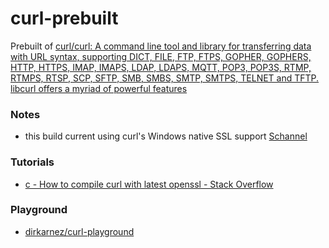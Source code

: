 curl-prebuilt
=============
Prebuilt of [curl/curl: A command line tool and library for transferring data with URL syntax, supporting DICT, FILE, FTP, FTPS, GOPHER, GOPHERS, HTTP, HTTPS, IMAP, IMAPS, LDAP, LDAPS, MQTT, POP3, POP3S, RTMP, RTMPS, RTSP, SCP, SFTP, SMB, SMBS, SMTP, SMTPS, TELNET and TFTP. libcurl offers a myriad of powerful features](https://github.com/curl/curl)

### Notes
- this build current using curl's Windows native SSL support [Schannel](https://learn.microsoft.com/en-us/windows-server/security/tls/tls-ssl-schannel-ssp-overview)

### Tutorials
- [c - How to compile curl with latest openssl - Stack Overflow](https://stackoverflow.com/questions/28426412/how-to-compile-curl-with-latest-openssl)

### Playground
- [dirkarnez/curl-playground](https://github.com/dirkarnez/curl-playground)
